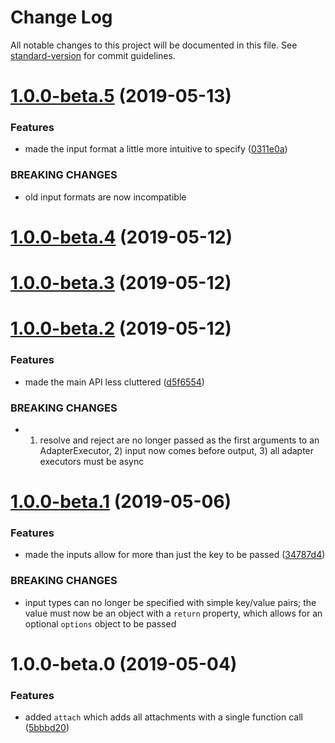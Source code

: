 # Change Log

All notable changes to this project will be documented in this file. See [standard-version](https://github.com/conventional-changelog/standard-version) for commit guidelines.

<a name="1.0.0-beta.5"></a>
# [1.0.0-beta.5](https://github.com/tannerntannern/adapter/compare/v1.0.0-beta.4...v1.0.0-beta.5) (2019-05-13)


### Features

* made the input format a little more intuitive to specify ([0311e0a](https://github.com/tannerntannern/adapter/commit/0311e0a))


### BREAKING CHANGES

* old input formats are now incompatible



<a name="1.0.0-beta.4"></a>
# [1.0.0-beta.4](https://github.com/tannerntannern/adapter/compare/v1.0.0-beta.3...v1.0.0-beta.4) (2019-05-12)



<a name="1.0.0-beta.3"></a>
# [1.0.0-beta.3](https://github.com/tannerntannern/adapter/compare/v1.0.0-beta.2...v1.0.0-beta.3) (2019-05-12)



<a name="1.0.0-beta.2"></a>
# [1.0.0-beta.2](https://github.com/tannerntannern/adapter/compare/v1.0.0-beta.1...v1.0.0-beta.2) (2019-05-12)


### Features

* made the main API less cluttered ([d5f6554](https://github.com/tannerntannern/adapter/commit/d5f6554))


### BREAKING CHANGES

* 1) resolve and reject are no longer passed as the first arguments to an AdapterExecutor, 2) input now comes before output, 3) all adapter executors must be async



<a name="1.0.0-beta.1"></a>
# [1.0.0-beta.1](https://github.com/tannerntannern/adapter/compare/v1.0.0-beta.0...v1.0.0-beta.1) (2019-05-06)


### Features

* made the inputs allow for more than just the key to be passed ([34787d4](https://github.com/tannerntannern/adapter/commit/34787d4))


### BREAKING CHANGES

* input types can no longer be specified with simple key/value pairs; the value must now be an object with a `return` property, which allows for an optional `options` object to be passed



<a name="1.0.0-beta.0"></a>
# 1.0.0-beta.0 (2019-05-04)


### Features

* added `attach` which adds all attachments with a single function call ([5bbbd20](https://github.com/tannerntannern/adapter/commit/5bbbd20))
